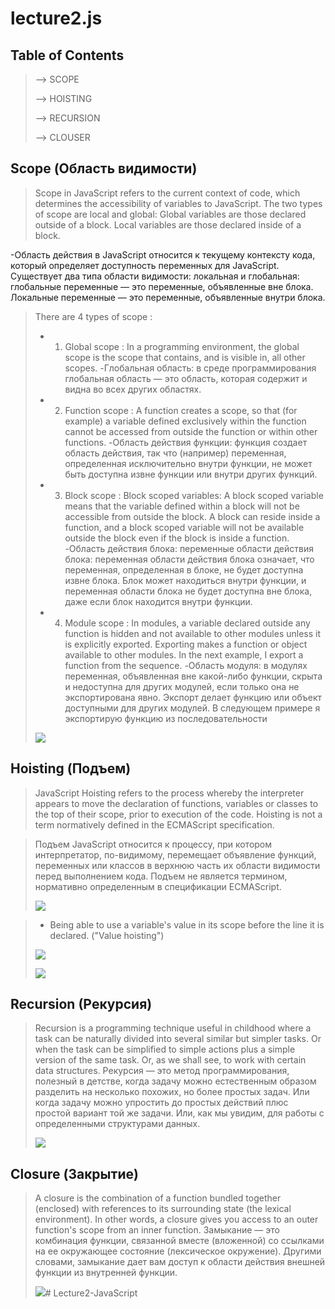 # lecture2.js
## Table of Contents

> --> SCOPE
>
> --> HOISTING
> 
> --> RECURSION
>
> --> CLOUSER

## Scope (Область видимости)

>Scope in JavaScript refers to the current context of code, which determines the accessibility of variables to JavaScript. The two types of scope are local and global: Global variables are those declared outside of a block. Local variables are those declared inside of a block.


-Область действия в JavaScript относится к текущему контексту кода, который определяет доступность переменных для JavaScript. Существует два типа области видимости: локальная и глобальная: глобальные переменные — это переменные, объявленные вне блока. Локальные переменные — это переменные, объявленные внутри блока.

>There are 4 types of scope :
> 
> - 1) Global scope : In a programming environment, the global scope is the scope that contains, and is visible in, all other scopes.
      -Глобальная область: в среде программирования глобальная область — это область, которая содержит и видна во всех других областях.
>
> - 2) Function scope : A function creates a scope, so that (for example) a variable defined exclusively within the function cannot be accessed from outside the function or within other functions.
       -Область действия функции: функция создает область действия, так что (например) переменная, определенная исключительно внутри функции, не может быть доступна извне функции или внутри других функций.
>
> - 3) Block scope : Block scoped variables: A block scoped variable means that the variable defined within a block will not be accessible from outside the block. A block can reside inside a function, and a block scoped variable will not be available outside the block even if the block is inside a function.
       -Область действия блока: переменные области действия блока: переменная области действия блока означает, что переменная, определенная в блоке, не будет доступна извне блока. Блок может находиться внутри функции, и переменная области блока не будет доступна вне блока, даже если блок находится внутри функции.
>
> - 4) Module scope : In modules, a variable declared outside any function is hidden and not available to other modules unless it is explicitly exported. Exporting makes a function or object available to other modules. In the next example, I export a function from the sequence.
     -Область модуля: в модулях переменная, объявленная вне какой-либо функции, скрыта и недоступна для других модулей, если только она не экспортирована явно. Экспорт делает функцию или объект доступными для других модулей. В следующем примере я экспортирую функцию из последовательности
>
>![](https://res.cloudinary.com/practicaldev/image/fetch/s--lI9XvHjf--/c_limit%2Cf_auto%2Cfl_progressive%2Cq_auto%2Cw_880/https://i.ibb.co/vJhg635/Scope.png)

## Hoisting (Подъем)

> JavaScript Hoisting refers to the process whereby the interpreter appears to move the declaration of functions, variables or classes to the top of their scope, prior to execution of the code. Hoisting is not a term normatively defined in the ECMAScript specification.

>Подъем JavaScript относится к процессу, при котором интерпретатор, по-видимому, перемещает объявление функций, переменных или классов в верхнюю часть их области видимости перед выполнением кода. Подъем не является термином, нормативно определенным в спецификации ECMAScript.
>
>![](https://i.ytimg.com/vi/EvfRXyKa_GI/maxresdefault.jpg)

> - Being able to use a variable's value in its scope before the line it is declared. ("Value hoisting")
>
>![](https://www.tutorialsteacher.com/Content/images/js/hoisting.png)
>
>![](https://res.cloudinary.com/practicaldev/image/fetch/s--UkSuyTRW--/c_limit%2Cf_auto%2Cfl_progressive%2Cq_auto%2Cw_880/https://thepracticaldev.s3.amazonaws.com/i/yf0z2gqviit8ouds4gz0.png)

## Recursion (Pекурсия)

>Recursion is a programming technique useful in childhood where a task can be naturally divided into several similar but simpler tasks. Or when the task can be simplified to simple actions plus a simple version of the same task. Or, as we shall see, to work with certain data structures.
Рекурсия — это метод программирования, полезный в детстве, когда задачу можно естественным образом разделить на несколько похожих, но более простых задач. Или когда задачу можно упростить до простых действий плюс простой вариант той же задачи. Или, как мы увидим, для работы с определенными структурами данных.
>
>![](https://i.ytimg.com/vi/vLhHyGTkjCs/maxresdefault.jpg)

## Closure (Закрытие)

>A closure is the combination of a function bundled together (enclosed) with references to its surrounding state (the lexical environment). In other words, a closure gives you access to an outer function's scope from an inner function.
Замыкание — это комбинация функции, связанной вместе (вложенной) со ссылками на ее окружающее состояние (лексическое окружение). Другими словами, замыкание дает вам доступ к области действия внешней функции из внутренней функции.
>
>![](https://www.freecodecamp.org/news/content/images/2020/05/image-147.png)# Lecture2-JavaScript